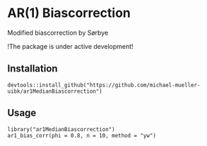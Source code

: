 # AR(1) Biascorrection

Modified biascorrection by Sørbye

!The package is under active development!

## Installation

```{r}
devtools::install_github("https://github.com/michael-mueller-uibk/ar1MedianBiascorrection")
```

## Usage

```{r}
library("ar1MedianBiascorrection")
ar1_bias_corr(phi = 0.8, n = 10, method = "yw")
```
